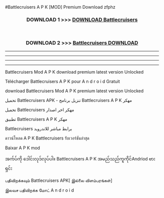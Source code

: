 #Battlecruisers  A P K [MOD] Premium Download zfphz



<div align="center">

<h3>DOWNLOAD 1 >>> <a href="https://teeasianyam.web.app?sq=Battlecruisers ">DOWNLOAD Battlecruisers  </a></h3><br>

<h3>DOWNLOAD 2 >>> <a href="https://teeasianyam.web.app?sq=Battlecruisers  ">Battlecruisers   DOWNLOAD </a></h3>

</div>


----------------------------------------------------------

----------------------------------------------------------

----------------------------------------------------------

----------------------------------------------------------


Battlecruisers   Mod A P K download premium latest version Unlocked

Télécharger Battlecruisers   A P K pour A n d r o i d Gratuit

download Battlecruisers   Mod A P K premium latest version Unlocked

تحميل Battlecruisers   APK - تنزيل برنامج Battlecruisers   A P K مهكر

تحميل Battlecruisers   مهكر اخر اصدار

تطبيق Battlecruisers   A P K مهكر

Battlecruisers   برابط مباشر للاندرويد

ดาวน์โหลด A P K Battlecruisers   รับเวอร์ชันล่าสุด

Baixar A P K mod

အက်ပ်ကို ဒေါင်းလုဒ်လုပ်ပါ။ Battlecruisers   A P K အမည်သည်ကူကိုင်Andriod ဗားရှင်း

பதிவிறக்கவும் Battlecruisers   APK[ இல்லை விளம்பரங்கள்] 
 
இலவச பதிவிறக்க மோட் A n d r o i d



